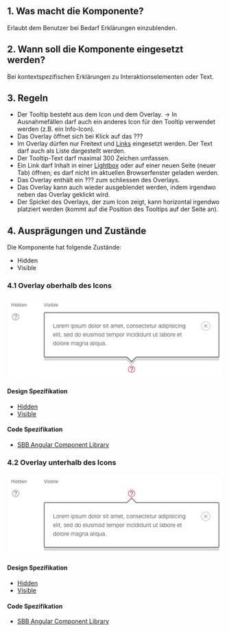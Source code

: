 ## 1. Was macht die Komponente?
Erlaubt dem Benutzer bei Bedarf Erklärungen einzublenden.

## 2. Wann soll die Komponente eingesetzt werden? 
Bei kontextspezifischen Erklärungen zu Interaktionselementen oder Text.

## 3. Regeln
* Der Tooltip besteht aus dem Icon und dem Overlay. → In Ausnahmefällen darf auch ein anderes Icon für den Tooltip verwendet werden (z.B. ein Info-Icon).
* Das Overlay öffnet sich bei Klick auf das ???
* Im Overlay dürfen nur Freitext und [Links](https://digital.sbb.ch/de/websites/components/link) eingesetzt werden. Der Text darf auch als Liste dargestellt werden.
* Der Tooltip-Text darf maximal 300 Zeichen umfassen.
* Ein Link darf Inhalt in einer [Lightbox](https://digital.sbb.ch/de/websites/components/lightbox) oder auf einer neuen Seite (neuer Tab) öffnen; es darf nicht im aktuellen Browserfenster geladen werden.
* Das Overlay enthält ein ??? zum schliessen des Overlays.
* Das Overlay kann auch wieder ausgeblendet werden, indem irgendwo neben das Overlay geklickt wird.
* Der Spickel des Overlays, der zum Icon zeigt, kann horizontal irgendwo platziert werden (kommt auf die Position des Tooltips auf der Seite an).

## 4. Ausprägungen und Zustände
Die Komponente hat folgende Zustände:
* Hidden
* Visible

### 4.1 Overlay oberhalb des Icons
![Darstellung der Komponente Tooltip mit obenliegender Textbox](https://raw.githubusercontent.com/sbb-design-systems/design-system-website-documentation/master/documentation/components/tooltip/images/tooltip_above.png 'class: image')

#### Design Spezifikation
* [Hidden](https://www.sketch.com/s/80f12b3b-58e5-4b4c-98cd-c553bae18db0/a/WmnWOg#Inspector)
* [Visible](https://www.sketch.com/s/80f12b3b-58e5-4b4c-98cd-c553bae18db0/a/34xdgD#Inspector)

#### Code Spezifikation
* [SBB Angular Component Library](https://sbb-angular.app.sbb.ch/public/components/tooltip)

### 4.2 Overlay unterhalb des Icons
![Darstellung der Komponente Tooltip mit untenliegender Textbox](https://raw.githubusercontent.com/sbb-design-systems/design-system-website-documentation/master/documentation/components/tooltip/images/tooltip_underneath.png 'class: image')

#### Design Spezifikation
* [Hidden](https://www.sketch.com/s/80f12b3b-58e5-4b4c-98cd-c553bae18db0/a/rvrLEx#Inspector)
* [Visible](https://www.sketch.com/s/80f12b3b-58e5-4b4c-98cd-c553bae18db0/a/ndDYOW#Inspector)

#### Code Spezifikation
* [SBB Angular Component Library](https://sbb-angular.app.sbb.ch/public/components/tooltip)